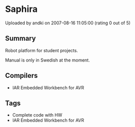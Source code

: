 # Saphira

Uploaded by andki on 2007-08-16 11:05:00 (rating 0 out of 5)

## Summary

Robot platform for student projects.


Manual is only in Swedish at the moment.

## Compilers

- IAR Embedded Workbench for AVR

## Tags

- Complete code with HW
- IAR Embedded Workbench for AVR
